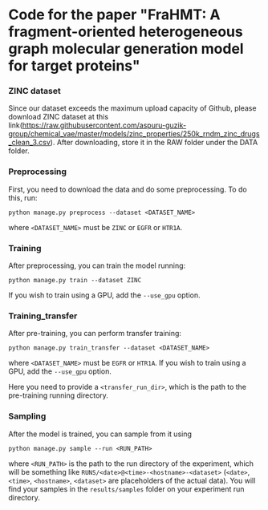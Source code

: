# Code for the paper "FraHMT: A fragment-oriented heterogeneous graph molecular generation model for target proteins"

### ZINC dataset
Since our dataset exceeds the maximum upload capacity of Github, please download ZINC dataset at this link(https://raw.githubusercontent.com/aspuru-guzik-group/chemical_vae/master/models/zinc_properties/250k_rndm_zinc_drugs_clean_3.csv). 
After downloading, store it in the RAW folder under the DATA folder.

### Preprocessing
First, you need to download the data and do some preprocessing. To do this, run:

`python manage.py preprocess --dataset <DATASET_NAME>`

where `<DATASET_NAME>` must be `ZINC` or `EGFR` or `HTR1A`. 

### Training
After preprocessing, you can train the model running:

`python manage.py train --dataset ZINC`

If you wish to train using a GPU, add the `--use_gpu` option.

### Training_transfer
After pre-training, you can perform transfer training:

`python manage.py train_transfer --dataset <DATASET_NAME>`

where `<DATASET_NAME>` must be `EGFR` or `HTR1A`. 
If you wish to train using a GPU, add the `--use_gpu` option.

Here you need to provide a `<transfer_run_dir>`, which is the path to the pre-training running directory.

### Sampling
After the model is trained, you can sample from it using

`python manage.py sample --run <RUN_PATH>`

where `<RUN_PATH>` is the path to the run directory of the experiment, which will be something like `RUNS/<date>@<time>-<hostname>-<dataset>` (`<date>`, `<time>`, `<hostname>`, `<dataset>` are placeholders of the actual data).
You will find your samples in the `results/samples` folder on your experiment run directory.
